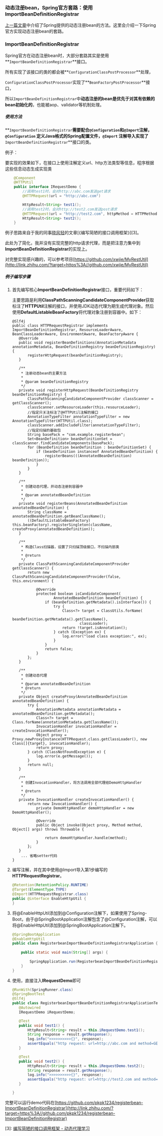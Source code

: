 

### 动态注册bean，Spring官方套路：使用ImportBeanDefinitionRegistrar

[上一篇文章][1]中介绍了Spring提供的动态注册bean的方法。这里会介绍一下Spring官方实现动态注册bean的套路。

### ImportBeanDefinitionRegistrar

Spring官方在动态注册bean时，大部分套路其实是使用**`ImportBeanDefinitionRegistrar`**接口。

所有实现了该接口的类的都会被**`ConfigurationClassPostProcessor`**处理，

`ConfigurationClassPostProcessor`实现了**`BeanFactoryPostProcessor`**接口，

所以`ImportBeanDefinitionRegistrar`中**动态注册的bean是优先于对其有依赖的bean初始化的**，也能被aop、validator等机制处理。

##### 使用方法

**`ImportBeanDefinitionRegistrar`**需要配合`@Configuration`和`@Import`注解，`@Configuration` 定义Java格式的Spring配置文件，`@Import` 注解导入实现了**`ImportBeanDefinitionRegistrar`**接口的类。

例子：

要实现的效果如下，在接口上使用注解定义url、http方法类型等信息，程序根据这些信息动态生成实现类

```java
    @Component
    @HTTPUtil
    public interface IRequestDemo {
        //调用test1时，会对http://abc.com发送get请求
        @HTTPRequest(url = "http://abc.com")

        HttpResult<String> test1();
        //调用test2时，会对http://test2.com发送post请求
        @HTTPRequest(url = "http://test2.com", httpMethod = HTTPMethod.POST)
        HttpResult<String> test2();
    }
```

例子思路来自于我的同事[晓风轻][2]的文章[《编写简陋的接口调用框架》][3]。

此处为了简化，我并没有实现完整的http请求代理，而是把注意力集中到**ImportBeanDefinitionRegistrar**的实现上。

对完整实现感兴趣的，可以参考项目[https://github.com/xwjie/MyRestUtil](http://link.zhihu.com/?target=https%3A//github.com/xwjie/MyRestUtil)

##### 例子编写步骤

1. 首先编写核心**ImportBeanDefinitionRegistrar**接口，重要代码如下：
    
    主要思路是利用**ClassPathScanningCandidateComponentProvider**获取标注了**HTTPUtil**注解的接口，并使用JDK动态代理为期生成代理对象。然后使用**DefaultListableBeanFactory**将代理对象注册到容器中。如下：
    
    ```language-java
    @Slf4j
    public class HTTPRequestRegistrar implements ImportBeanDefinitionRegistrar, ResourceLoaderAware, BeanClassLoaderAware, EnvironmentAware, BeanFactoryAware {
       @Override
       public void registerBeanDefinitions(AnnotationMetadata annotationMetadata, BeanDefinitionRegistry beanDefinitionRegistry) {
           registerHttpRequest(beanDefinitionRegistry);
       }
    
       /**
        * 注册动态bean的主要方法
        *
        * @param beanDefinitionRegistry
        */
       private void registerHttpRequest(BeanDefinitionRegistry beanDefinitionRegistry) {
           ClassPathScanningCandidateComponentProvider classScanner = getClassScanner();
           classScanner.setResourceLoader(this.resourceLoader);
           //指定只关注标注了@HTTPUtil注解的接口
           AnnotationTypeFilter annotationTypeFilter = new AnnotationTypeFilter(HTTPUtil.class);
           classScanner.addIncludeFilter(annotationTypeFilter);
           //指定扫描的基础包
           String basePack = "com.example.registerbean";
           Set<BeanDefinition> beanDefinitionSet = classScanner.findCandidateComponents(basePack);
           for (BeanDefinition beanDefinition : beanDefinitionSet) {
               if (beanDefinition instanceof AnnotatedBeanDefinition) {
                   registerBeans(((AnnotatedBeanDefinition) beanDefinition));
               }
           }
       }
    
       /**
        * 创建动态代理，并动态注册到容器中
        *
        * @param annotatedBeanDefinition
        */
       private void registerBeans(AnnotatedBeanDefinition annotatedBeanDefinition) {
           String className = annotatedBeanDefinition.getBeanClassName();
           ((DefaultListableBeanFactory) this.beanFactory).registerSingleton(className, createProxy(annotatedBeanDefinition));
       }
    
       /**
        * 构造Class扫描器，设置了只扫描顶级接口，不扫描内部类
        *
        * @return
        */
       private ClassPathScanningCandidateComponentProvider getClassScanner() {
           return new ClassPathScanningCandidateComponentProvider(false, this.environment) {
    
               @Override
               protected boolean isCandidateComponent(
                       AnnotatedBeanDefinition beanDefinition) {
                   if (beanDefinition.getMetadata().isInterface()) {
                       try {
                           Class<?> target = ClassUtils.forName(
                                   beanDefinition.getMetadata().getClassName(),
                                   classLoader);
                           return !target.isAnnotation();
                       } catch (Exception ex) {
                           log.error("load class exception:", ex);
                       }
                   }
                   return false;
               }
           };
       }
    
       /**
        * 创建动态代理
        *
        * @param annotatedBeanDefinition
        * @return
        */
       private Object createProxy(AnnotatedBeanDefinition annotatedBeanDefinition) {
           try {
               AnnotationMetadata annotationMetadata = annotatedBeanDefinition.getMetadata();
               Class<?> target = Class.forName(annotationMetadata.getClassName());
               InvocationHandler invocationHandler = createInvocationHandler();
               Object proxy = Proxy.newProxyInstance(HTTPRequest.class.getClassLoader(), new Class[]{target}, invocationHandler);
               return proxy;
           } catch (ClassNotFoundException e) {
               log.error(e.getMessage());
           }
           return null;
       }
    
       /**
        * 创建InvocationHandler，将方法调用全部代理给DemoHttpHandler
        *
        * @return
        */
       private InvocationHandler createInvocationHandler() {
           return new InvocationHandler() {
               private DemoHttpHandler demoHttpHandler = new DemoHttpHandler();
    
               @Override
               public Object invoke(Object proxy, Method method, Object[] args) throws Throwable {
    
                   return demoHttpHandler.handle(method);
               }
           };
       }        
        ... 省略setter代码   
    }
    ```

2. 编写注解，并在其中使用@Import导入第1步编写的**HTTPRequestRegistrar**。
    
    ```java
    @Retention(RetentionPolicy.RUNTIME)
    @Target(ElementType.TYPE)
    @Import(HTTPRequestRegistrar.class)
    public @interface EnableHttpUtil {
    }
    ```

3. 将@EnableHttpUtil添加到@Configuration注解下，如果使用了Spring-Boot，由于@SpringBootApplication注解包含了@Configuration注解，可以将@EnableHttpUtil添加到@SpringBootApplication注解下。
    
    ```java
    @SpringBootApplication
    @EnableHttpUtil
    public class RegisterbeanImportBeanDefinitionRegistrarApplication {
        
        public static void main(String[] args) {
            
            SpringApplication.run(RegisterbeanImportBeanDefinitionRegistrarApplication.class, args);
        }
    }
    ```

4. 使用，直接注入**IRequestDemo**即可
    
    ```java
    @RunWith(SpringRunner.class)
    @SpringBootTest
    @Slf4j
    public class RegisterbeanImportBeanDefinitionRegistrarApplicationTests {
       @Autowired
       IRequestDemo iRequestDemo;
    
       @Test
       public void test1() {
           HttpResult<String> result = this.iRequestDemo.test1();
           String response = result.getResponse();
           log.info(">>>>>>>>>>{}", response);
           assertEquals("http request: url=http://abc.com and method=GET",response);
       }
    
       @Test
       public void test2() {
           HttpResult<String> result = this.iRequestDemo.test2();
           String response = result.getResponse();
           log.info(">>>>>>>>>>{}", response);
           assertEquals("http request: url=http://test2.com and method=POST",response);
       }
    
    }
    ```


完整可以运行demo代码在[https://github.com/pkpk1234/registerbean-ImportBeanDefinitionRegistrar](http://link.zhihu.com/?target=https%3A//github.com/pkpk1234/registerbean-ImportBeanDefinitionRegistrar)

[1]: [Spring动态注册bean](https://zhuanlan.zhihu.com/p/30070328)

[2]: [知乎用户](https://www.zhihu.com/people/xiaofengqing/activities)

[3]: [编写简陋的接口调用框架 - 动态代理学习](https://zhuanlan.zhihu.com/p/29348799)
